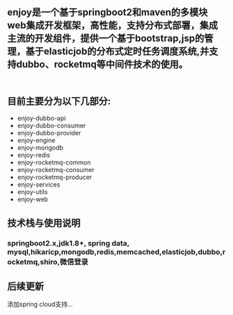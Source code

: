 ## enjoy是一个基于springboot2和maven的多模块web集成开发框架，高性能，支持分布式部署，集成主流的开发组件，提供一个基于bootstrap,jsp的管理，基于elasticjob的分布式定时任务调度系统,并支持dubbo、rocketmq等中间件技术的使用。<br/><br/>
## 目前主要分为以下几部分:<br/>
* enjoy-dubbo-api <br/>
* enjoy-dubbo-consumer <br/>
* enjoy-dubbo-provider <br/>
* enjoy-engine <br/>
* enjoy-mongodb <br/>
* enjoy-redis <br/>
* enjoy-rocketmq-common <br/>
* enjoy-rocketmq-consumer <br/>
* enjoy-rocketmq-producer <br/>
* enjoy-services <br/>
* enjoy-utils <br/>
* enjoy-web <br/>
## 技术栈与使用说明 <br/>
### springboot2.x,jdk1.8+, spring data, mysql,hikaricp,mongodb,redis,memcached,elasticjob,dubbo,rocketmq,shiro,微信登录
## 后续更新 <br/>
添加spring cloud支持...
